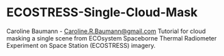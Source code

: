 # ECOSTRESS-Single-Cloud-Mask

Caroline Baumann - Caroline.R.Baumann@gmail.com
Tutorial for cloud masking a single scene from ECOsystem Spaceborne Thermal Radiometer Experiment on Space Station (ECOSTRESS) imagery.
